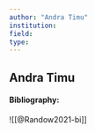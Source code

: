 ```yaml
---
author: "Andra Timu"
institution:
field:
type:
---
```


## Andra Timu
#### Bibliography:

![[@Randow2021-bi]]